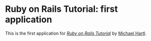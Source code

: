 # Ruby on Rails Tutorial: first application

This is the first application for
[*Ruby on Rails Tutorial*](http://railstutorials.org/) by [Michael Hartl](http://michaelhartl.com).
